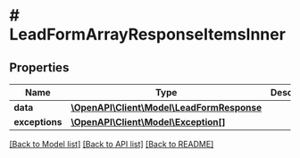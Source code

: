 # # LeadFormArrayResponseItemsInner

## Properties

Name | Type | Description | Notes
------------ | ------------- | ------------- | -------------
**data** | [**\OpenAPI\Client\Model\LeadFormResponse**](LeadFormResponse.md) |  | [optional]
**exceptions** | [**\OpenAPI\Client\Model\Exception[]**](Exception.md) |  | [optional]

[[Back to Model list]](../../README.md#models) [[Back to API list]](../../README.md#endpoints) [[Back to README]](../../README.md)
